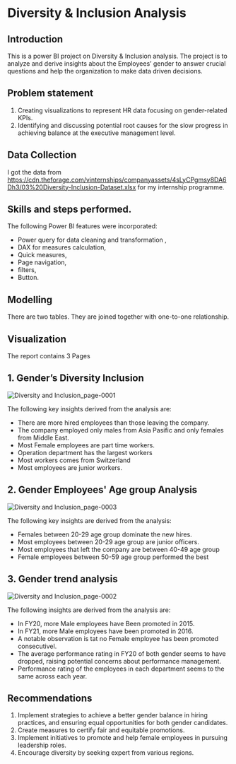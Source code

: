 # Diversity & Inclusion Analysis

## Introduction

This is a power BI project on Diversity & Inclusion analysis. 
The project is to analyze and derive insights about the Employees’ gender to answer crucial questions and help the organization to make data driven decisions.


##  Problem statement 
1. Creating visualizations to represent HR data focusing on gender-related KPIs.
2. Identifying and discussing potential root causes for the slow progress in achieving balance at the executive management level.

##  Data Collection
I got the data from https://cdn.theforage.com/vinternships/companyassets/4sLyCPgmsy8DA6Dh3/03%20Diversity-Inclusion-Dataset.xlsx for my internship programme.


##  Skills and steps performed.

The following Power BI features were incorporated:
- Power query for data cleaning and transformation , 
- DAX for measures calculation, 
- Quick measures,
- Page navigation,
- filters,
- Button.

## Modelling 
There are two tables. They are joined together with one-to-one relationship.

## Visualization
The report contains 3 Pages 
## 1. Gender’s Diversity Inclusion

![Diversity and Inclusion_page-0001](https://github.com/Adekunle123121/Diversity-Inclusion/assets/55541028/79da3c18-25aa-4dec-a021-8740f7b91d9a)

The following key insights derived from the analysis are:
- There are more hired employees than those leaving the company.
- The company employed only males from Asia Pasific and only females from Middle East.
- Most Female employees are part time workers.
- Operation department has the largest workers
- Most workers comes from Switzerland
- Most employees are junior workers.

## 2. Gender Employees' Age group Analysis

![Diversity and Inclusion_page-0003](https://github.com/Adekunle123121/Diversity-Inclusion/assets/55541028/63cd990c-d231-40d7-bd09-a8d23d4841b8)

The following key insights are derived from the analysis:
- Females between 20-29 age group dominate the new hires.
- Most employees between 20-29 age group are junior officers.
- Most employees that left the company are between 40-49 age group
- Female employees between 50-59 age group performed the best

## 3. Gender trend analysis

![Diversity and Inclusion_page-0002](https://github.com/Adekunle123121/Diversity-Inclusion/assets/55541028/21ad6007-c952-4215-ab4d-ed68160d996a)

The following insights are derived from the analysis are:
- In FY20, more Male employees have Been promoted in 2015.
- In FY21, more Male employees have been promoted in 2016.
- A notable observation is tat no Female employee has been promoted consecutivel.
- The average performance rating in FY20 of both gender seems to have dropped, raising potential concerns about performance management.
- Performance rating of the employees in each department seems to the same across each year.

## Recommendations
1. Implement strategies to achieve a better gender balance in hiring practices, and ensuring equal opportunities for both gender candidates.
2. Create measures to certify fair and equitable promotions.
3. Implement initiatives to promote and help female employees in pursuing leadership roles.
4. Encourage diversity by seeking expert from various regions.




 








	 

